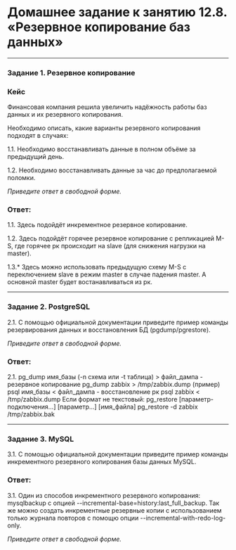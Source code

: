 # Домашнее задание к занятию 12.8. «Резервное копирование баз данных»

---

### Задание 1. Резервное копирование

### Кейс
Финансовая компания решила увеличить надёжность работы баз данных и их резервного копирования. 

Необходимо описать, какие варианты резервного копирования подходят в случаях: 

1.1. Необходимо восстанавливать данные в полном объёме за предыдущий день.

1.2. Необходимо восстанавливать данные за час до предполагаемой поломки.

*Приведите ответ в свободной форме.*

### Ответ:

1.1. Здесь подойдёт инкрементное резервное копирование.

1.2. Здесь подойдёт горячее резервное копирование с репликацией M-S,
 где горячее рк происходит на slave (для снижения нагрузки на master).

1.3.* Здесь можно использовать предыдущую схему M-S с переключением slave в режим master в случае падения master.
А основной master будет востанавливаться из рк.

---

### Задание 2. PostgreSQL

2.1. С помощью официальной документации приведите пример команды резервирования данных и восстановления БД (pgdump/pgrestore).

*Приведите ответ в свободной форме.*

### Ответ:

2.1. pg_dump имя_базы (-n схема или -t таблица) > файл_дампа - резервное копирование
     pg_dump zabbix > /tmp/zabbix.dump (пример)
     psql имя_базы < файл_дампа - восстановление рк
     psql zabbix < /tmp/zabbix.dump
Если формат не текстовый:
     pg_restore [параметр-подключения...] [параметр...] [имя_файла]
     pg_restore -d zabbix /tmp/zabbix.bak
     


---

### Задание 3. MySQL

3.1. С помощью официальной документации приведите пример команды инкрементного резервного копирования базы данных MySQL. 

### Ответ: 

3.1. Один из способов инкрементного резервного копирования: mysqlbackup с опцией  --incremental-base=history:last_full_backup.
Так же можно создать инкрементные резервные копии с использованием только журнала повторов с помощю опции --incremental-with-redo-log-only.

*Приведите ответ в свободной форме.*
